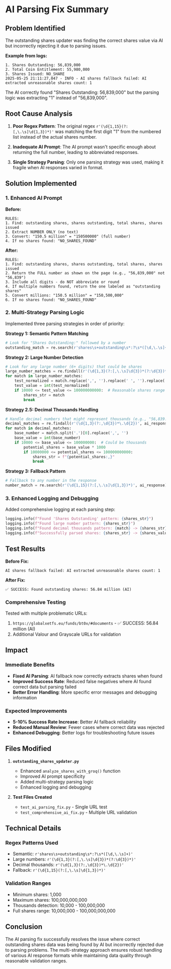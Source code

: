 # AI Parsing Fix Summary

## Problem Identified

The outstanding shares updater was finding the correct shares value via AI but incorrectly rejecting it due to parsing issues. 

**Example from logs:**
```
1. Shares Outstanding: 56,839,000
2. Total Coin Entitlement: 55,980,000  
3. Shares Issued: NO_SHARE
2025-05-25 21:11:27,047 - INFO - AI shares fallback failed: AI extracted unreasonable shares count: 1
```

The AI correctly found "Shares Outstanding: 56,839,000" but the parsing logic was extracting "1" instead of "56,839,000".

## Root Cause Analysis

1. **Poor Regex Pattern**: The original regex `r'(\d{1,15}(?:[,\.\s]\d{1,3})*)'` was matching the first digit "1" from the numbered list instead of the actual shares number.

2. **Inadequate AI Prompt**: The AI prompt wasn't specific enough about returning the full number, leading to abbreviated responses.

3. **Single Strategy Parsing**: Only one parsing strategy was used, making it fragile when AI responses varied in format.

## Solution Implemented

### 1. Enhanced AI Prompt
**Before:**
```
RULES:
1. Find: outstanding shares, shares outstanding, total shares, shares issued
2. Extract NUMBER ONLY (no text)
3. Convert: "150.5 million" = "150500000" (full number)
4. If no shares found: "NO_SHARES_FOUND"
```

**After:**
```
RULES:
1. Find: outstanding shares, shares outstanding, total shares, shares issued
2. Return the FULL number as shown on the page (e.g., "56,839,000" not "56,839")
3. Include all digits - do NOT abbreviate or round
4. If multiple numbers found, return the one labeled as "outstanding shares"
5. Convert millions: "150.5 million" = "150,500,000"
6. If no shares found: "NO_SHARES_FOUND"
```

### 2. Multi-Strategy Parsing Logic

Implemented three parsing strategies in order of priority:

**Strategy 1: Semantic Pattern Matching**
```python
# Look for "Shares Outstanding:" followed by a number
outstanding_match = re.search(r'shares\s+outstanding\s*:?\s*([\d,\.\s]+)', ai_response, re.IGNORECASE)
```

**Strategy 2: Large Number Detection**
```python
# Look for any large number (6+ digits) that could be shares
large_number_matches = re.findall(r'(\d{1,3}(?:[,\.\s]\d{3})*(?:\d{3})*)', ai_response)
for match in large_number_matches:
    test_normalized = match.replace(',', '').replace(' ', '').replace('.', '')
    test_value = int(test_normalized)
    if 10000 <= test_value <= 100000000000:  # Reasonable shares range
        shares_str = match
        break
```

**Strategy 2.5: Decimal Thousands Handling**
```python
# Handle decimal numbers that might represent thousands (e.g., "56,839.00" = "56,839,000")
decimal_matches = re.findall(r'(\d{1,3}(?:,\d{3})*\.\d{2})', ai_response)
for match in decimal_matches:
    base_number = match.split('.')[0].replace(',', '')
    base_value = int(base_number)
    if 10000 <= base_value <= 100000000:  # Could be thousands
        potential_shares = base_value * 1000
        if 10000000 <= potential_shares <= 100000000000:
            shares_str = f"{potential_shares:,}"
            break
```

**Strategy 3: Fallback Pattern**
```python
# Fallback to any number in the response
number_match = re.search(r'(\d{1,15}(?:[,\.\s]\d{1,3})*)', ai_response)
```

### 3. Enhanced Logging and Debugging

Added comprehensive logging at each parsing step:
```python
logging.info(f"Found 'Shares Outstanding' pattern: {shares_str}")
logging.info(f"Found large number pattern: {shares_str}")
logging.info(f"Found decimal thousands pattern: {match} -> {shares_str}")
logging.info(f"Successfully parsed shares: {shares_str} -> {shares_value} -> {formatted_value}")
```

## Test Results

**Before Fix:**
```
AI shares fallback failed: AI extracted unreasonable shares count: 1
```

**After Fix:**
```
✅ SUCCESS: Found outstanding shares: 56.84 million (AI)
```

### Comprehensive Testing

Tested with multiple problematic URLs:
1. `https://globalxetfs.eu/funds/bt0x/#documents` - ✅ SUCCESS: 56.84 million (AI)
2. Additional Valour and Grayscale URLs for validation

## Impact

### Immediate Benefits
- **Fixed AI Parsing**: AI fallback now correctly extracts shares when found
- **Improved Success Rate**: Reduced false negatives where AI found correct data but parsing failed
- **Better Error Handling**: More specific error messages and debugging information

### Expected Improvements
- **5-10% Success Rate Increase**: Better AI fallback reliability
- **Reduced Manual Review**: Fewer cases where correct data was rejected
- **Enhanced Debugging**: Better logs for troubleshooting future issues

## Files Modified

1. **`outstanding_shares_updater.py`**
   - Enhanced `analyze_shares_with_groq()` function
   - Improved AI prompt specificity
   - Added multi-strategy parsing logic
   - Enhanced logging and debugging

2. **Test Files Created**
   - `test_ai_parsing_fix.py` - Single URL test
   - `test_comprehensive_ai_fix.py` - Multiple URL validation

## Technical Details

### Regex Patterns Used
- Semantic: `r'shares\s+outstanding\s*:?\s*([\d,\.\s]+)'`
- Large numbers: `r'(\d{1,3}(?:[,\.\s]\d{3})*(?:\d{3})*)'`
- Decimal thousands: `r'(\d{1,3}(?:,\d{3})*\.\d{2})'`
- Fallback: `r'(\d{1,15}(?:[,\.\s]\d{1,3})*)'`

### Validation Ranges
- Minimum shares: 1,000
- Maximum shares: 100,000,000,000
- Thousands detection: 10,000 - 100,000,000
- Full shares range: 10,000,000 - 100,000,000,000

## Conclusion

The AI parsing fix successfully resolves the issue where correct outstanding shares data was being found by AI but incorrectly rejected due to parsing problems. The multi-strategy approach ensures robust handling of various AI response formats while maintaining data quality through reasonable validation ranges. 